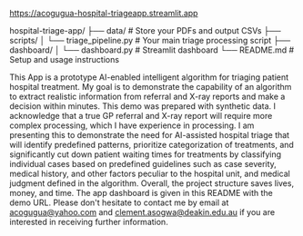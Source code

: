 https://acogugua-hospital-triageapp.streamlit.app


hospital-triage-app/
├── data/               # Store your PDFs and output CSVs
├── scripts/
│   └── triage_pipeline.py   # Your main triage processing script
├── dashboard/
│   └── dashboard.py         # Streamlit dashboard
└── README.md          # Setup and usage instructions

This App is a prototype AI-enabled intelligent algorithm for triaging patient hospital treatment. My goal is to demonstrate the capability of an algorithm to extract realistic information from referral and X-ray reports and make a decision within minutes. This demo was prepared with synthetic data. I acknowledge that a true GP referral and X-ray report will require more complex processing, which I have experience in processing. I am presenting this to demonstrate the need for AI-assisted hospital triage that will identify predefined patterns, prioritize categorization of treatments, and significantly cut down patient waiting times for treatments by classifying individual cases based on predefined guidelines such as case severity, medical history, and other factors peculiar to the hospital unit, and medical judgment defined in the algorithm. Overall,  the project structure saves lives, money, and time. The app dashboard is given in this README with the demo URL.  Please don't hesitate to contact me by email at acogugua@yahoo.com and clement.asogwa@deakin.edu.au if you are interested in receiving further information.
